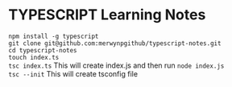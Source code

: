 # TYPESCRIPT Learning Notes

`npm install -g typescript` <br/>
`git clone git@github.com:merwynpgithub/typescript-notes.git` <br/>
`cd typescript-notes` <br/>
`touch index.ts` <br/>
`tsc index.ts` This will create index.js and then run `node index.js` <br/>
`tsc --init` This will create tsconfig file <br/>